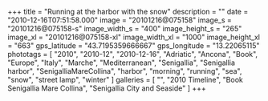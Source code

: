 +++
title = "Running at the harbor with the snow"
description = ""
date = "2010-12-16T07:51:58.000"
image = "20101216@075158"
image_s = "20101216@075158-s"
image_width_s = "400"
image_height_s = "265"
image_xl = "20101216@075158-xl"
image_width_xl = "1000"
image_height_xl = "663"
gps_latitude = "43.7195359666667"
gps_longitude = "13.22065115"
phototags = [ "2010", "2010-12", "2010-12-16", "Adriatic", "Ancona", "Book", "Europe", "Italy", "Marche", "Mediterranean", "Senigallia", "Senigallia harbor", "SenigalliaMareCollina", "harbor", "morning", "running", "sea", "snow", "street lamp", "winter" ]
galleries = [ "", "2010 Timeline", "Book Senigallia Mare Collina", "Senigallia City and Seaside" ]
+++
